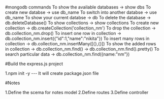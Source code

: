 #mongodb commands
To show the available databases -> show dbs
To create new databse -> use db_name
To switch into another databse -> use db_name
To show your current databse -> db
To delete the database -> db.deleteDatabase()
To show collections -> show collections
To create new collection -> db.createCollection('collection_nm')
To drop the collection -> db.collection_nm.drop()
To insert one row in collection -> db.collection_nm.insert({"id":1,"name":"nikita"})
To insert many rows in collection -> db.collection_nm.insertMany([{},{}])
To show the added rows in collection -> db.collection_nm.find() -> db.collection_nm.find().pretty()
To search particular data -> db.collection_nm.find({name:"nm"})

#Build the express.js project

1.npm init -y --- It will create package.json file

#Notes

1.Define the scema for notes model
2.Define routes
3.Define controller

